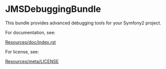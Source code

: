 # JMSDebuggingBundle

This bundle provides advanced debugging tools for your Symfony2 project.

For documentation, see:

[Resources/doc/index.rst](https://github.com/schmittjoh/JMSDebuggingBundle/blob/master/Resources/doc/index.rst)

For license, see:

[Resources/meta/LICENSE](https://github.com/schmittjoh/JMSDebuggingBundle/blob/master/Resources/meta/LICENSE)

